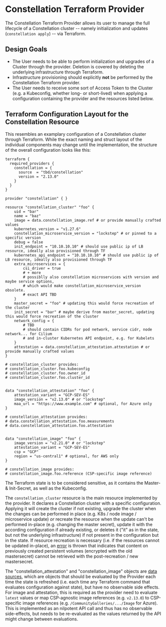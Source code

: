 # Constellation Terraform Provider

The Constellation Terraform Provider allows its user to manage the full lifecycle of a Constellation cluster -- namely initialization and updates (`constellation apply`) -- via Terraform.

## Design Goals

- The User needs to be able to perform initialization and upgrades of a Cluster through the provider. Deletion is covered by deleting the underlying infrastructure through Terraform.
- Infrastructure provisioning should explicitly **not** be performed by the Constellation Terraform provider.
- The User needs to receive some sort of Access Token to the Cluster (e.g. a Kubeconfig, whether long- or short-lived)
when applying a configuration containing the provider and the resources listed below.

## Terraform Configuration Layout for the Constellation Resource

This resembles an examplary configuration of a Constellation cluster through Terraform. While the exact naming and struct layout
of the individual components may change until the implementation, the structure of the overall configuration looks like this:

```hcl
terraform {
  required_providers {
    constellation = {
      source  = "tbd/constellation"
      version = "2.13.0"
    }
  }
}

provider "constellation" { }

resource "constellation_cluster" "foo" {
    uid = "bar"
    name = "baz"
    image = data.constellation_image.ref # or provide manually crafted values
    kubernetes_version = "v1.27.6"
    constellation_microservice_version = "lockstep" # or pinned to a specific version
    debug = false
    init_endpoint = "10.10.10.10" # should use public ip of LB resource, ideally also provisioned through TF
    kubernetes_api_endpoint = "10.10.10.10" # should use public ip of LB resource, ideally also provisioned through TF
    extra_microservices = {
        csi_driver = true
        # + more
        # possiblly also constellation microservices with version and maybe service options,
        # which would make constellation_microservice_version obsolete.
        # exact API TBD
    }
    master_secret = "foo" # updating this would force recreation of the cluster
    init_secret = "bar" # maybe derive from master_secret, updating this would force recreation of the cluster
    network_config = {
        # TBD
        # should contain CIDRs for pod network, service cidr, node network... for Cilium
        # and in-cluster Kubernetes API endpoint, e.g. for Kubelets
    }
    attestation = data.constellation_attestation.attestation # or provide manually crafted values
}

# constellation_cluster provides:
# constellation_cluster.foo.kubeconfig
# constellation_cluster.foo.owner_id
# constellation_cluster.foo.cluster_id


data "constellation_attestation" "foo" {
    attestation_variant = "GCP-SEV-ES"
    image_version = "v2.13.0" # or "lockstep"
    maa_url = "https://www.example.com" # optional, for Azure only
}

# constellation_attestation provides:
# data.constellation_attestation.foo.measurements
# data.constellation_attestation.foo.attestation


data "constellation_image" "foo" {
    image_version = "v2.21.0" # or "lockstep"
    attestation_variant = "GCP-SEV-ES"
    csp = "GCP"
    region = "us-central1" # optional, for AWS only
}

# constellation_image provides:
# constellation_image.foo.reference (CSP-specific image reference)
```

The Terraform state is to be considered sensitive, as it contains the Master- & Init-Secret, as well as the Kubeconfig.

The `constellation_cluster` resource is the main resource implemented by the provider.
It declares a Constellation cluster with a specific configuration.
Applying it will create the cluster if not existing, upgrade the cluster when the changes can be performed in place (e.g. K8s / node image / microservice update) *or*
recreate the resource when the update can't be performed in-place (e.g. changing the master secret), update it with the according configuration if already existing,
or deletes it ("it" as in the state, but not the underlying infrastructure) if not present in the configuration but in the state. If resource recreation is necessary (i.e. if the resources cannot be updated in-place), an
[error](https://developer.hashicorp.com/terraform/plugin/framework/migrating/attributes-blocks/force-new#framework) is thrown that indicates that content on previously created
persistent volumes (encrypted with the old mastersecret) cannot be retrieved with the post-recreation / new mastersecret.

The "constellation_attestation" and "constellation_image" objects are [data sources](https://developer.hashicorp.com/terraform/language/data-sources),
which are objects that should be evaluated by the Provider each time the state is refreshed (i.e. each time any Terraform command that evaluates configuration against state),
but have no observable side effects. For image and attestation, this is required as the provider need to evaluate `latest` values or map CSP-agnostic image references (e.g. `v2.13.0`)
to CSP-specific image references (e.g. `/CommunityGalleries/.../Image` for Azure). This is implemented as an nilpotent API call and thus has no observable side-effects, but needs
to be re-evaluated as the values returned by the API might change between evaluations.
